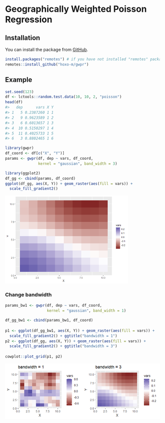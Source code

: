 
<!-- README.md is generated from README.Rmd. Please edit that file -->

# Geographically Weighted Poisson Regression

<!-- badges: start -->

<!-- badges: end -->

## Installation

You can install the package from
[GitHub](https://github.com/hoxo-m/gwpr).

``` r
install.packages("remotes") # if you have not installed "remotes" package
remotes::install_github("hoxo-m/gwpr")
```

## Example

``` r
set.seed(123)
df <- lctools::random.test.data(10, 10, 2, "poisson")
head(df)
#>   dep      vars X Y
#> 1   5 0.2387260 1 1
#> 2   9 0.9623589 1 2
#> 3   6 0.6013657 1 3
#> 4  10 0.5150297 1 4
#> 5  11 0.4025733 1 5
#> 6   3 0.8802465 1 6
```

``` r
library(gwpr)
df_coord <- df[c("X", "Y")]
params <- gwpr(df, dep ~ vars, df_coord,
               kernel = "gaussian", band_width = 3)
```

``` r
library(ggplot2)
df_gg <- cbind(params, df_coord)
ggplot(df_gg, aes(X, Y)) + geom_raster(aes(fill = vars)) +
  scale_fill_gradient2()
```

<img src="man/figures/README-unnamed-chunk-5-1.png" width="400" />

### Change bandwidth

``` r
params_bw1 <- gwpr(df, dep ~ vars, df_coord,
                   kernel = "gaussian", band_width = 1)
```

``` r
df_gg_bw1 <- cbind(params_bw1, df_coord)

p1 <- ggplot(df_gg_bw1, aes(X, Y)) + geom_raster(aes(fill = vars)) +
  scale_fill_gradient2() + ggtitle("bandwidth = 1")
p2 <- ggplot(df_gg, aes(X, Y)) + geom_raster(aes(fill = vars)) +
  scale_fill_gradient2() + ggtitle("bandwidth = 3")

cowplot::plot_grid(p1, p2)
```

<img src="man/figures/README-unnamed-chunk-7-1.png" width="800" />
